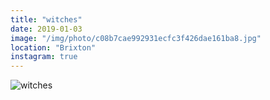 ```yaml
---
title: "witches"
date: 2019-01-03
image: "/img/photo/c08b7cae992931ecfc3f426dae161ba8.jpg"
location: "Brixton"
instagram: true
---
```


![witches](/img/photo/c08b7cae992931ecfc3f426dae161ba8.jpg)
